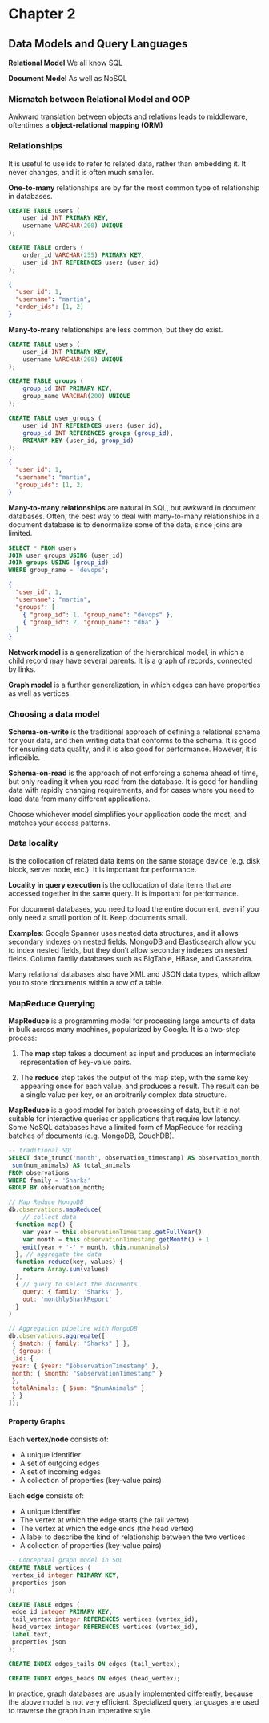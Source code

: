 # Chapter 2

## Data Models and Query Languages

**Relational Model** We all know SQL

**Document Model** As well as NoSQL

### Mismatch between Relational Model and OOP

Awkward translation between objects and relations leads to middleware, oftentimes a **object-relational mapping (ORM)**

### Relationships

It is useful to use ids to refer to related data, rather than embedding it. It never changes, and it is often much smaller.

**One-to-many** relationships are by far the most common type of relationship in databases.

```sql
CREATE TABLE users (
    user_id INT PRIMARY KEY,
    username VARCHAR(200) UNIQUE
);

CREATE TABLE orders (
    order_id VARCHAR(255) PRIMARY KEY,
    user_id INT REFERENCES users (user_id)
);
```

```json
{
  "user_id": 1,
  "username": "martin",
  "order_ids": [1, 2]
}
```

**Many-to-many** relationships are less common, but they do exist.

```sql
CREATE TABLE users (
    user_id INT PRIMARY KEY,
    username VARCHAR(200) UNIQUE
);

CREATE TABLE groups (
    group_id INT PRIMARY KEY,
    group_name VARCHAR(200) UNIQUE
);

CREATE TABLE user_groups (
    user_id INT REFERENCES users (user_id),
    group_id INT REFERENCES groups (group_id),
    PRIMARY KEY (user_id, group_id)
);
```

```json
{
  "user_id": 1,
  "username": "martin",
  "group_ids": [1, 2]
}
```

**Many-to-many relationships** are natural in SQL, but awkward in document databases. Often, the best way to deal with many-to-many relationships in a document database is to denormalize some of the data, since joins are limited.

```sql
SELECT * FROM users
JOIN user_groups USING (user_id)
JOIN groups USING (group_id)
WHERE group_name = 'devops';
```

```json
{
  "user_id": 1,
  "username": "martin",
  "groups": [
    { "group_id": 1, "group_name": "devops" },
    { "group_id": 2, "group_name": "dba" }
  ]
}
```

**Network model** is a generalization of the hierarchical model, in which a child record may have several parents. It is a graph of records, connected by links.

**Graph model** is a further generalization, in which edges can have properties as well as vertices.

### Choosing a data model

**Schema-on-write** is the traditional approach of defining a relational schema for your data, and then writing data that conforms to the schema. It is good for ensuring data quality, and it is also good for performance. However, it is inflexible.

**Schema-on-read** is the approach of not enforcing a schema ahead of time, but only reading it when you read from the database. It is good for handling data with rapidly changing requirements, and for cases where you need to load data from many different applications.

Choose whichever model simplifies your application code the most, and matches your access patterns.

### Data locality

is the collocation of related data items on the same storage device (e.g. disk block, server node, etc.). It is important for performance.

**Locality in query execution** is the collocation of data items that are accessed together in the same query. It is important for performance.

For document databases, you need to load the entire document, even if you only need a small portion of it. Keep documents small.

**Examples**: Google Spanner uses nested data structures, and it allows secondary indexes on nested fields. MongoDB and Elasticsearch allow you to index nested fields, but they don’t allow secondary indexes on nested fields. Column family databases such as BigTable, HBase, and Cassandra.

Many relational databases also have XML and JSON data types, which allow you to store documents within a row of a table.

### MapReduce Querying

**MapReduce** is a programming model for processing large amounts of data in bulk across many machines, popularized by Google. It is a two-step process:

1. The **map** step takes a document as input and produces an intermediate representation of key-value pairs.

2. The **reduce** step takes the output of the map step, with the same key appearing once for each value, and produces a result. The result can be a single value per key, or an arbitrarily complex data structure.

**MapReduce** is a good model for batch processing of data, but it is not suitable for interactive queries or applications that require low latency. Some NoSQL databases have a limited form of MapReduce for reading batches of documents (e.g. MongoDB, CouchDB).

```sql
-- traditional SQL
SELECT date_trunc('month', observation_timestamp) AS observation_month,
 sum(num_animals) AS total_animals
FROM observations
WHERE family = 'Sharks'
GROUP BY observation_month;
```

```js
// Map Reduce MongoDB
db.observations.mapReduce(
    // collect data
  function map() {
    var year = this.observationTimestamp.getFullYear()
    var month = this.observationTimestamp.getMonth() + 1
    emit(year + '-' + month, this.numAnimals)
  }, // aggregate the data
  function reduce(key, values) {
    return Array.sum(values)
  },
  { // query to select the documents
    query: { family: 'Sharks' },
    out: 'monthlySharkReport'
  }
)
```

```js
// Aggregation pipeline with MongoDB
db.observations.aggregate([
 { $match: { family: "Sharks" } },
 { $group: {
 _id: {
 year: { $year: "$observationTimestamp" },
 month: { $month: "$observationTimestamp" }
 },
 totalAnimals: { $sum: "$numAnimals" }
 } }
]);
```

#### Property Graphs

Each **vertex/node** consists of:

- A unique identifier
- A set of outgoing edges
- A set of incoming edges
- A collection of properties (key-value pairs)

Each **edge** consists of:

- A unique identifier
- The vertex at which the edge starts (the tail vertex)
- The vertex at which the edge ends (the head vertex)
- A label to describe the kind of relationship between the two vertices
- A collection of properties (key-value pairs)

```sql
-- Conceptual graph model in SQL
CREATE TABLE vertices (
 vertex_id integer PRIMARY KEY,
 properties json
);

CREATE TABLE edges (
 edge_id integer PRIMARY KEY,
 tail_vertex integer REFERENCES vertices (vertex_id),
 head_vertex integer REFERENCES vertices (vertex_id),
 label text,
 properties json
);

CREATE INDEX edges_tails ON edges (tail_vertex);

CREATE INDEX edges_heads ON edges (head_vertex);
```

In practice, graph databases are usually implemented differently, because the above model is not very efficient. Specialized query languages are used to traverse the graph in an imperative style.

